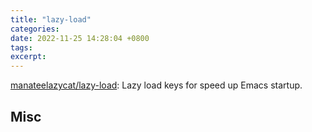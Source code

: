 ```yaml
---
title: "lazy-load"
categories: 
date: 2022-11-25 14:28:04 +0800
tags: 
excerpt: 
---
```


[manateelazycat/lazy-load](https://github.com/manateelazycat/lazy-load): Lazy load keys for speed up Emacs startup.










## Misc



